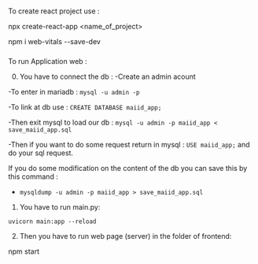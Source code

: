 ###
To create react project use : 

npx create-react-app <name_of_project>

npm i web-vitals --save-dev
###


To run Application web :

0) You have to connect the db :
  -Create an admin acount
   
  -To enter in mariadb : `mysql -u admin -p`
  
  -To link at db use : `CREATE DATABASE maiid_app;`
  
  -Then exit mysql to load our db : `mysql -u admin -p maiid_app < save_maiid_app.sql`
  
  -Then if you want to do some request return in mysql : `USE maiid_app;` and do your sql request. 
  

  If you do some modification on the content of the db you can save this by this command : 
  
  - `mysqldump -u admin -p maiid_app > save_maiid_app.sql`
    


1) You have to run main.py:

`uvicorn main:app --reload`

2) Then you have to run web page (server) in the folder of frontend: 

npm start


